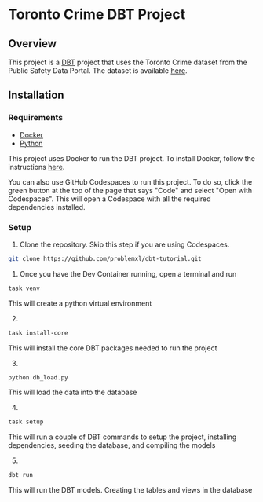 # Toronto Crime DBT Project

## Overview

This project is a [DBT](https://www.getdbt.com/) project that uses the Toronto Crime dataset from the Public Safety Data Portal. The dataset is available [here](https://data.torontopolice.on.ca/datasets/TorontoPS::neighbourhood-crime-rates-open-data/about).


## Installation

### Requirements

- [Docker](https://www.docker.com/)
- [Python](https://www.python.org/downloads/)

This project uses Docker to run the DBT project. To install Docker, follow the instructions [here](https://docs.docker.com/get-docker/).

You can also use GitHub Codespaces to run this project. To do so, click the green button at the top of the page that says "Code" and select "Open with Codespaces". This will open a Codespace with all the required dependencies installed.

### Setup

1. Clone the repository. Skip this step if you are using Codespaces.
```bash
git clone https://github.com/problemxl/dbt-tutorial.git
```

1. Once you have the Dev Container running, open a terminal and run
```bash
task venv
```
This will create a python virtual environment

2. 
```bash
task install-core
```
This will install the core DBT packages needed to run the project

3. 
```bash
python db_load.py
```
This will load the data into the database

4. 
```bash
task setup
```
This will run a couple of DBT commands to setup the project, installing dependencies, seeding the database, and compiling the models

5. 
```bash
dbt run
```
This will run the DBT models. Creating the tables and views in the database






